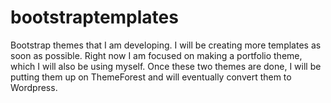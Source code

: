 # bootstraptemplates
Bootstrap themes that I am developing. I will be creating more templates as soon as possible. Right now I am focused on making a portfolio theme, which I will also be using myself. Once these two themes are done, I will be putting them up on ThemeForest and will eventually convert them to Wordpress.
